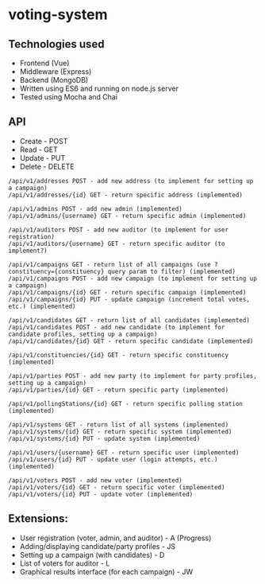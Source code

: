 # voting-system
## Technologies used
* Frontend (Vue)
* Middleware (Express)
* Backend (MongoDB)
* Written using ES6 and running on node.js server
* Tested using Mocha and Chai

## API
* Create - POST
* Read - GET
* Update - PUT
* Delete - DELETE
```
/api/v1/addresses POST - add new address (to implement for setting up a campaign)
/api/v1/addresses/{id} GET - return specific address (implemented)

/api/v1/admins POST - add new admin (implemented)
/api/v1/admins/{username} GET - return specific admin (implemented)

/api/v1/auditors POST - add new auditor (to implement for user registration)
/api/v1/auditors/{username} GET - return specific auditor (to implement?)

/api/v1/campaigns GET - return list of all campaigns (use ?constituency={constituency} query param to filter) (implemented)
/api/v1/campaigns POST - add new campaign (to implement for setting up a campaign)
/api/v1/campaigns/{id} GET - return specific campaign (implemented)
/api/v1/campaigns/{id} PUT - update campaign (increment total votes, etc.) (implemented)

/api/v1/candidates GET - return list of all candidates (implemented)
/api/v1/candidates POST - add new candidate (to implement for candidate profiles, setting up a campaign)
/api/v1/candidates/{id} GET - return specific candidate (implemented)

/api/v1/constituencies/{id} GET - return specific constituency (implemented)

/api/v1/parties POST - add new party (to implement for party profiles, setting up a campaign)
/api/v1/parties/{id} GET - return specific party (implemented)

/api/v1/pollingStations/{id} GET - return specific polling station (implemented)

/api/v1/systems GET - return list of all systems (implemented)
/api/v1/systems/{id} GET - return specific system (implemented)
/api/v1/systems/{id} PUT - update system (implemented)

/api/v1/users/{username} GET - return specific user (implemented)
/api/v1/users/{id} PUT - update user (login attempts, etc.) (implemented)

/api/v1/voters POST - add new voter (implemented)
/api/v1/voters/{id} GET - return specific voter (implemented)
/api/v1/voters/{id} PUT - update voter (implemented)
```

## Extensions:
* User registration (voter, admin, and auditor) - A (Progress)
* Adding/displaying candidate/party profiles - JS
* Setting up a campaign (with candidates) - D
* List of voters for auditor - L
* Graphical results interface (for each campaign) - JW
